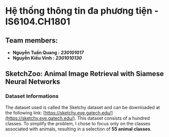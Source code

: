 # Hệ thống thông tin đa phương tiện - IS6104.CH1801

## Team members:
- **Nguyễn Tuấn Quang :** ***230101017***
- **Nguyễn Kiều Vinh :** ***2301010130***

## SketchZoo: Animal Image Retrieval with Siamese Neural Networks

### Dataset Informations
The dataset used is called the Sketchy dataset and can be downloaded at the following link: [https://sketchy.eye.gatech.edu/](https://sketchy.eye.gatech.edu/). This dataset consists of a hundred classes. To simplify the problem, I chose to focus only on the classes associated with animals, resulting in a selection of **55 animal classes**.
